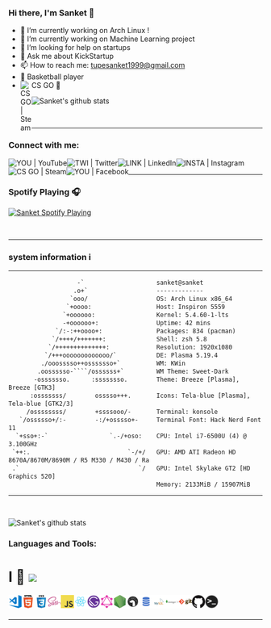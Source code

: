 ### Hi there, I'm Sanket 👋
<div>


- 🔭 I’m currently working on Arch Linux !
- 🌱 I’m currently working on Machine Learning project
- 🤔 I’m looking for help on startups
- 💬 Ask me about KickStartup
- 📫 How to reach me: tupesanket1999@gmail.com  
- :basketball: Basketball player
- <img align="left" alt="CS GO | Steam" width="22px" src="https://cdn.jsdelivr.net/npm/simple-icons@3.6.0/icons/counter-strike.svg" /> CS GO :sparkling_heart: 

</div>
<div>
  
 ![Sanket's github stats](https://github-readme-stats.vercel.app/api?username=tupesanket1999&show_icons=true&count_private=true)
</div>

<br/>

---


### Connect with me:
[<img align="left" alt="YOU | YouTube" src="https://img.shields.io/badge/youtube-%23FF0000.svg?&style=for-the-badge&logo=youtube&logoColor=white" />][youtube]
[<img align="left" alt="TWI | Twitter" src="https://img.shields.io/badge/twitter-%231DA1F2.svg?&style=for-the-badge&logo=twitter&logoColor=white" />][twitter]
[<img align="left" alt="LINK | LinkedIn" src="https://img.shields.io/badge/linkedin-%230077B5.svg?&style=for-the-badge&logo=linkedin&logoColor=white"/>][linkedin]
[<img align="left" alt="INSTA | Instagram"  src="https://img.shields.io/badge/instagram-%23E4405F.svg?&style=for-the-badge&logo=instagram&logoColor=white"/>][instagram]
[<img align="left" alt="CS GO | Steam"  src="https://img.shields.io/badge/Steam-%23000000.svg?&style=for-the-badge&logo=steam&logoColor=white" />][steam]
[<img align="left" alt="YOU | Facebook" src="https://img.shields.io/badge/facebook-%231877F2.svg?&style=for-the-badge&logo=facebook&logoColor=white" />][facebook]

<br/>

---

### Spotify Playing 🎧
[<img src="https://now-playing-codestackr.vercel.app/api/spotify-playing" alt="Sanket Spotify Playing" width="350" />](https://open.spotify.com/playlist/2YRlj8dOVwrh0htI3vkXWt)

<br/>

---

### system information :information_source:
---
```
                   -`                    sanket@sanket 
                  .o+`                   ------------- 
                 `ooo/                   OS: Arch Linux x86_64 
                `+oooo:                  Host: Inspiron 5559 
               `+oooooo:                 Kernel: 5.4.60-1-lts 
               -+oooooo+:                Uptime: 42 mins 
             `/:-:++oooo+:               Packages: 834 (pacman) 
            `/++++/+++++++:              Shell: zsh 5.8 
           `/++++++++++++++:             Resolution: 1920x1080 
          `/+++ooooooooooooo/`           DE: Plasma 5.19.4 
         ./ooosssso++osssssso+`          WM: KWin 
        .oossssso-````/ossssss+`         WM Theme: Sweet-Dark 
       -osssssso.      :ssssssso.        Theme: Breeze [Plasma], Breeze [GTK3] 
      :osssssss/        osssso+++.       Icons: Tela-blue [Plasma], Tela-blue [GTK2/3] 
     /ossssssss/        +ssssooo/-       Terminal: konsole 
   `/ossssso+/:-        -:/+osssso+-     Terminal Font: Hack Nerd Font 11 
  `+sso+:-`                 `.-/+oso:    CPU: Intel i7-6500U (4) @ 3.100GHz 
 `++:.                           `-/+/   GPU: AMD ATI Radeon HD 8670A/8670M/8690M / R5 M330 / M430 / Ra 
 .`                                 `/   GPU: Intel Skylake GT2 [HD Graphics 520] 
                                         Memory: 2133MiB / 15907MiB 
```
---
<br/>

![Sanket's github stats](https://github-readme-stats.vercel.app/api?username=tupesanket1999&show_icons=true&theme=radical&count_private=true)

### Languages and Tools:
# I :sparkling_heart:  <img src="https://www.vim.org/images/vim_on_fire.gif" />

<img align="left" alt="Visual Studio Code" width="26px" src="https://raw.githubusercontent.com/github/explore/80688e429a7d4ef2fca1e82350fe8e3517d3494d/topics/visual-studio-code/visual-studio-code.png" />
<img align="left" alt="HTML5" width="26px" src="https://raw.githubusercontent.com/github/explore/80688e429a7d4ef2fca1e82350fe8e3517d3494d/topics/html/html.png" />
<img align="left" alt="CSS3" width="26px" src="https://raw.githubusercontent.com/github/explore/80688e429a7d4ef2fca1e82350fe8e3517d3494d/topics/css/css.png" />
<img align="left" alt="Sass" width="26px" src="https://raw.githubusercontent.com/github/explore/80688e429a7d4ef2fca1e82350fe8e3517d3494d/topics/sass/sass.png" />
<img align="left" alt="JavaScript" width="26px" src="https://raw.githubusercontent.com/github/explore/80688e429a7d4ef2fca1e82350fe8e3517d3494d/topics/javascript/javascript.png" />
<img align="left" alt="React" width="26px" src="https://raw.githubusercontent.com/github/explore/80688e429a7d4ef2fca1e82350fe8e3517d3494d/topics/react/react.png" />
<img align="left" alt="Gatsby" width="26px" src="https://raw.githubusercontent.com/github/explore/e94815998e4e0713912fed477a1f346ec04c3da2/topics/gatsby/gatsby.png" />
<img align="left" alt="GraphQL" width="26px" src="https://raw.githubusercontent.com/github/explore/80688e429a7d4ef2fca1e82350fe8e3517d3494d/topics/graphql/graphql.png" />
<img align="left" alt="Node.js" width="26px" src="https://raw.githubusercontent.com/github/explore/80688e429a7d4ef2fca1e82350fe8e3517d3494d/topics/nodejs/nodejs.png" />
<img align="left" alt="Deno" width="26px" src="https://raw.githubusercontent.com/github/explore/361e2821e2dea67711cde99c9c40ed357061cf27/topics/deno/deno.png" /><img align="left" alt="SQL" width="26px" src="https://raw.githubusercontent.com/github/explore/80688e429a7d4ef2fca1e82350fe8e3517d3494d/topics/sql/sql.png" />
<img align="left" alt="MySQL" width="26px" src="https://raw.githubusercontent.com/github/explore/80688e429a7d4ef2fca1e82350fe8e3517d3494d/topics/mysql/mysql.png" />
<img align="left" alt="MongoDB" width="26px" src="https://raw.githubusercontent.com/github/explore/80688e429a7d4ef2fca1e82350fe8e3517d3494d/topics/mongodb/mongodb.png" />
<img align="left" alt="Git" width="26px" src="https://raw.githubusercontent.com/github/explore/80688e429a7d4ef2fca1e82350fe8e3517d3494d/topics/git/git.png" />
<img align="left" alt="GitHub" width="26px" src="https://raw.githubusercontent.com/github/explore/78df643247d429f6cc873026c0622819ad797942/topics/github/github.png" />
<img align="left" alt="Terminal" width="26px" src="https://raw.githubusercontent.com/github/explore/80688e429a7d4ef2fca1e82350fe8e3517d3494d/topics/terminal/terminal.png" />

<br />
<br />

---
[facebook]: https://www.facebook.com/sankettupee/
[steam]: https://steamcommunity.com/id/tryingtofindme/
[twitter]: https://twitter.com/_tupesanket
[youtube]: https://www.youtube.com/channel/UC9IxvZOWDHM1MDJAShF4jLw
[instagram]: https://www.instagram.com/sankettupe/
[linkedin]: https://www.linkedin.com/in/sanket-tupe-9a5276190/
